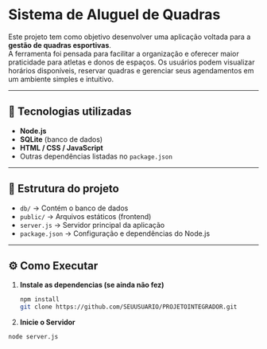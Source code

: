 # Sistema de Aluguel de Quadras

Este projeto tem como objetivo desenvolver uma aplicação voltada para a **gestão de quadras esportivas**.  
A ferramenta foi pensada para facilitar a organização e oferecer maior praticidade para atletas e donos de espaços.
Os usuários podem visualizar horários disponíveis, reservar quadras e gerenciar seus agendamentos em um ambiente simples e intuitivo.

---

## 🚀 Tecnologias utilizadas
- **Node.js**
- **SQLite** (banco de dados)
- **HTML / CSS / JavaScript**
- Outras dependências listadas no `package.json`

---

## 📂 Estrutura do projeto
- `db/` → Contém o banco de dados
- `public/` → Arquivos estáticos (frontend)
- `server.js` → Servidor principal da aplicação
- `package.json` → Configuração e dependências do Node.js

---

## ⚙️ Como Executar
1. **Instale as dependencias (se ainda não fez)**
   ```bash
   npm install
   git clone https://github.com/SEUUSUARIO/PROJETOINTEGRADOR.git

2. **Inicie o Servidor**
```sh
node server.js

